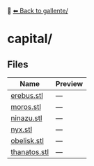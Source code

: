📁 [⬅ Back to gallente/](../README.md)

# capital/

## Files

| Name | Preview |
|------|---------|
| [erebus.stl](./erebus.stl) | — |
| [moros.stl](./moros.stl) | — |
| [ninazu.stl](./ninazu.stl) | — |
| [nyx.stl](./nyx.stl) | — |
| [obelisk.stl](./obelisk.stl) | — |
| [thanatos.stl](./thanatos.stl) | — |